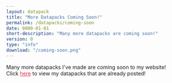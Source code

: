 ```yaml
---
layout: datapack
title: "More Datapacks Coming Soon!"
permalink: /datapacks/coming-soon
date: 0000-01-01
short-description: "Many more datapacks are coming soon!"
version: 0
type: "info"
download: "/coming-soon.png"
---
```


Many more datapacks I've made are coming soon to my website!<br>
Click <a href="/datapacks" style="color: #dc3545;text-decoration: underline;">here<a> to view my datapacks that are already posted!
